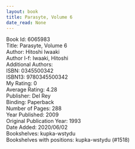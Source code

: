 ```yaml
---
layout: book
title: Parasyte, Volume 6
date_read: None
---
```


Book Id: 6065983<br />
Title: Parasyte, Volume 6<br />
Author: Hitoshi Iwaaki<br />
Author l-f: Iwaaki, Hitoshi<br />
Additional Authors: <br />
ISBN: 0345500342<br />
ISBN13: 9780345500342<br />
My Rating: 0<br />
Average Rating: 4.28<br />
Publisher: Del Rey<br />
Binding: Paperback<br />
Number of Pages: 288<br />
Year Published: 2009<br />
Original Publication Year: 1993<br />
Date Added: 2020/06/02<br />
Bookshelves: kupka-wstydu<br />
Bookshelves with positions: kupka-wstydu (#1518)<br />

